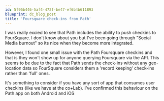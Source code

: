 ```yaml
---
id: 5f95b446-5af4-472f-be47-ef6b4b611893
blueprint: dc_blog_post
title: 'Foursquare check-ins from Path'
---
```

I was really excied to see that Path includes the ability to push checkins to FourSquare. I don't know about you but I've been going through "Social Media burnout" so its nice when they become more integrated.

However, I found one small issue with the Path Foursquare checkins and that is they won't show up for anyone querying Foursquare via the API. This seems to be due to the fact that Path sends the check-ins without any geo-location data so FourSquare considers them a 'record keeping' check-ins rather than 'full' ones.

It's something to consider if you have any sort of app that consumes user checkins (like we have at the co+Lab). I've confirmed this behaviour on the Path app on both Android and iOS

&nbsp;

&nbsp;